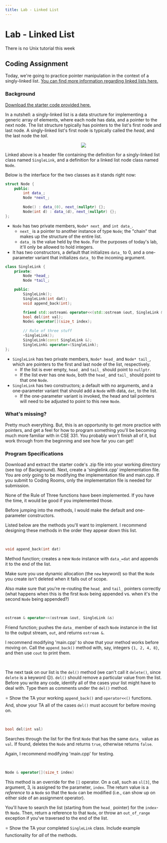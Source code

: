 ```yaml
---
title: Lab - Linked List
---
```


# Lab - Linked List

There is no Unix tutorial this week

## Coding Assignment

Today, we're going to practice pointer manipulation in the context of a singly-linked list. [You can find more information regarding linked lists here.](https://en.wikipedia.org/wiki/Linked_list)

### Background

[Download the starter code provided here.](../assets/downloads/lab_linked_list.zip)

In a nutshell: a singly-linked list is a data structure for implementing a generic array of elements, where each node has data, and a pointer to the next node. The list structure typically has pointers to the list's first node and last node. A singly-linked list's first node is typically called the _head_, and the last node the _tail_.

<div align="center">
    <img src="../assets/images/labs/linked_list.svg">
</div>

Linked above is a header file containing the definition for a singly-linked list class named `SingleLink`, and a definition for a linked list node class named `Node`.

Below is the interface for the two classes as it stands right now:

```c++
struct Node {
    public:
        int data_;
        Node *next_;
    
        Node() : data_(0), next_(nullptr) {};
        Node(int d) : data_(d), next_(nullptr) {};
};
```

- `Node` has two private members, `Node* next_` and `int data_`.
    - `next_` is a pointer to another instance of type `Node`; the "chain" that makes up the structure of the entire list.
    - `data_` is the value held by the `Node`. For the purposes of today's lab, it'll only be allowed to hold integers.
- It has two constructors, a default that initializes `data_` to 0, and a one-parameter variant that initializes `data_` to the incoming argument.

```c++
class SingleLink {
    private:
        Node *head_;
        Node *tail_;

    public:
        SingleLink();         
        SingleLink(int dat);    
        void append_back(int);

        friend std::ostream& operator<<(std::ostream &out, SingleLink &s);
        bool del(int val);
        Node& operator[](size_t index);
        
        // Rule of three stuff
        ~SingleLink();
        SingleLink(const SingleLink &);
        SingleLink& operator=(SingleLink);
};
```
- `SingleLink` has two private members, `Node* head_` and `Node* tail_`, which are pointers to the first and last node of the list, respectively.
    - If the list is ever empty, `head_` and `tail_` should point to `nullptr`.
    - If the list ever has one `Node`, both the `head_` and `tail_` should point to that one `Node`.
- `SingleLink` has two constructors; a default with no arguments, and a one-parameter variant that should add a `Node` with data, `dat`, to the list.
    - If the one-parameter variant is invoked, the head and tail pointers will need to be adjusted to point to this new `Node`.

### What's missing?

Pretty much everything. But, this is an opportunity to get more practice with pointers, and get a feel for how to program something you'll be becoming much more familiar with in CSE 331. You probably won't finish all of it, but work through from the beginning and see how far you can get! 

### Program Specifications

Download and extract the starter code's .zip file into your working directory (see top of Background). Next, create a 'singlelink.cpp' implementation file. You are _only_ going to be modifying the implementation file and main.cpp. If you submit to Coding Rooms, only the implementation file is needed for submission.

None of the Rule of Three functions have been implemented. If you have the time, it would be good if you implemented those.

Before jumping into the methods, I would make the default and one-parameter constructors.

Listed below are the methods you'll want to implement. I recommend designing these methods in the order they appear down this list.

&nbsp;

```c++
void append_back(int dat)
```

Method function; creates a new `Node` instance with `data_=dat` and appends it to the end of the list. 

Make sure you use dynamic allocation (the `new` keyword) so that the `Node` you create isn't deleted when it falls out of scope.

Also make sure that you're re-routing the `head_` and `tail_` pointers correctly (what happens when this is the first `Node` being appended vs. when it's the second `Node` being appended?)

&nbsp;

```c++
ostream & operator<<(ostream &out, SingleLink &s)
```

Friend function; pushes the `data_` member of each `Node` instance in the list to the output stream, `out`, and returns `ostream &`.
    
I recommend modifying 'main.cpp' to show that your method works before moving on. Call the `append_back()` method with, say, integers `{1, 2, 4, 8}`, and then use `cout` to print them.

&nbsp;

The next task on our list is the `del()` method (we can't call it `delete()`, since `delete` is a keyword ☹️). `del()` should remove a particular value from the list. Before you write any code, identify all of the cases your list might have to deal with. Type them as comments under the `del()` method.

⭐ Show the TA your working `append_back()` and `operator<<()` functions. And, show your TA all of the cases `del()` must account for before moving on.

&nbsp;

```c++
bool del(int val)
```

Searches through the list for the first `Node` that has the same `data_` value as `val`. If found, deletes the `Node` and returns `true`, otherwise returns `false`.

Again, I recommend modifying 'main.cpp' for testing.

&nbsp;

```c++
Node & operator[](size_t index)
```

This method is an override for the `[]` operator. On a call, such as `sl[3]`, the argument, 3, is assigned to the parameter, `index`. The return value is a _reference_ to a `Node` so that the `Node` can be modified (i.e., can show up on either side of an assignment operator). 

You'll have to search the list (starting from the `head_` pointer) for the `index`-th `Node`. Then, return a reference to that `Node`, or throw an `out_of_range` exception if you've traversed to the end of the list.

⭐ Show the TA your completed `SingleLink` class. Include example functionality for *all* of the methods.  
